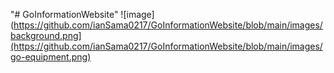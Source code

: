 "# GoInformationWebsite" 
![image](https://github.com/ianSama0217/GoInformationWebsite/blob/main/images/background.png](https://github.com/ianSama0217/GoInformationWebsite/blob/main/images/go-equipment.png)
